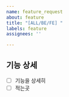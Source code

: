 ```yaml
---
name: feature_request
about: feature
title: "[ALL/BE/FE] "
labels: feature
assignees: ''

---
```


## 기능 상세
- [ ] 기능을 상세히
- [ ] 적는곳
